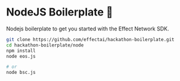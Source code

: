 # NodeJS Boilerplate 🐃

Nodejs boilerplate to get you started with the Effect Network SDK. 

```bash
git clone https://github.com/effectai/hackathon-boilerplate.git
cd hackathon-boilerplate/node
npm install 
node eos.js 

# or 
node bsc.js
```